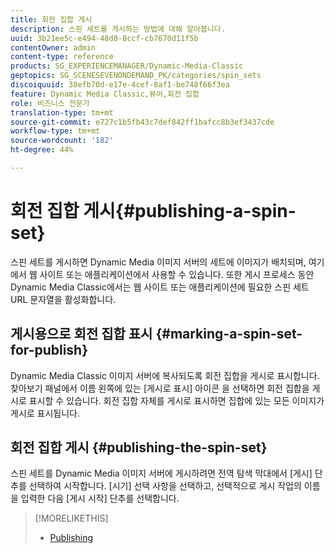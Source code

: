 ```yaml
---
title: 회전 집합 게시
description: 스핀 세트를 게시하는 방법에 대해 알아봅니다.
uuid: 3b21ee5c-e494-48d0-8ccf-cb7670d11f5b
contentOwner: admin
content-type: reference
products: SG_EXPERIENCEMANAGER/Dynamic-Media-Classic
geptopics: SG_SCENESEVENONDEMAND_PK/categories/spin_sets
discoiquuid: 38efb70d-e17e-4cef-8af1-be748f66f3ea
feature: Dynamic Media Classic,뷰어,회전 집합
role: 비즈니스 전문가
translation-type: tm+mt
source-git-commit: e727c1b5fb43c7def842ff1bafcc8b3ef3437cde
workflow-type: tm+mt
source-wordcount: '182'
ht-degree: 44%

---
```



# 회전 집합 게시{#publishing-a-spin-set}

스핀 세트를 게시하면 Dynamic Media 이미지 서버의 세트에 이미지가 배치되며, 여기에서 웹 사이트 또는 애플리케이션에서 사용할 수 있습니다. 또한 게시 프로세스 동안 Dynamic Media Classic에서는 웹 사이트 또는 애플리케이션에 필요한 스핀 세트 URL 문자열을 활성화합니다.

## 게시용으로 회전 집합 표시 {#marking-a-spin-set-for-publish}

Dynamic Media Classic 이미지 서버에 복사되도록 회전 집합을 게시로 표시합니다. 찾아보기 패널에서 이름 왼쪽에 있는 [게시로 표시] 아이콘 을 선택하면 회전 집합을 게시로 표시할 수 있습니다. 회전 집합 자체를 게시로 표시하면 집합에 있는 모든 이미지가 게시로 표시됩니다.

## 회전 집합 게시 {#publishing-the-spin-set}

스핀 세트를 Dynamic Media 이미지 서버에 게시하려면 전역 탐색 막대에서 [게시] 단추를 선택하여 시작합니다. [시기] 선택 사항을 선택하고, 선택적으로 게시 작업의 이름을 입력한 다음 [게시 시작] 단추를 선택합니다.

>[!MORELIKETHIS]
>
>* [Publishing](publishing-files.md#publishing_files)

